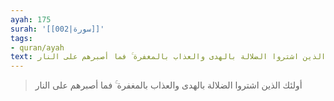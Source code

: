 ```yaml
---
ayah: 175
surah: '[[002|سورة]]'
tags:
- quran/ayah
text: أولئك الذين اشتروا الضلالة بالهدى والعذاب بالمغفرة ۚ فما أصبرهم على النار
---
```

> أولئك الذين اشتروا الضلالة بالهدى والعذاب بالمغفرة ۚ فما أصبرهم على النار
